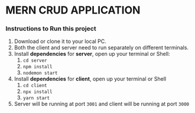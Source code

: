 # MERN CRUD APPLICATION

### Instructions to Run this project

1. Download or clone it to your local PC.
2. Both the client and server need to run separately on different terminals. 
3. Install <b>dependencies</b> for **server**, open up your terminal or Shell: 
   1. `cd server`
   2. `npm install`
   3. `nodemon start`
4. Install <b>dependencies</b> for __client__, open up your terminal or Shell
   1. `cd client`
   2. `npx install`
   3. `yarn start`
5. Server will be running at port `3001` and client will be running at port `3000`

